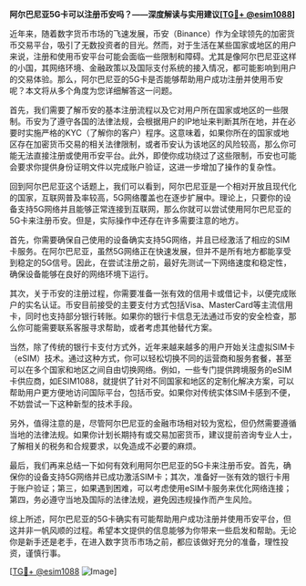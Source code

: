 **阿尔巴尼亚5G卡可以注册币安吗？——深度解读与实用建议[[TG💪+ @esim1088](https://t.me/s/esim1088)]**

近年来，随着数字货币市场的飞速发展，币安（Binance）作为全球领先的加密货币交易平台，吸引了无数投资者的目光。然而，对于生活在某些国家或地区的用户来说，注册和使用币安平台可能会面临一些限制和障碍。尤其是像阿尔巴尼亚这样的小国，其网络环境、金融政策以及国际支付系统的接入情况，都可能影响到用户的交易体验。那么，阿尔巴尼亚的5G卡是否能够帮助用户成功注册并使用币安呢？本文将从多个角度为您详细解答这一问题。

首先，我们需要了解币安的基本注册流程以及它对用户所在国家或地区的一些限制。币安为了遵守各国的法律法规，会根据用户的IP地址来判断其所在地，并在必要时实施严格的KYC（了解你的客户）程序。这意味着，如果你所在的国家或地区存在加密货币交易的相关法律限制，或者币安认为该地区的风险较高，那么你可能无法直接注册或使用币安平台。此外，即使你成功绕过了这些限制，币安也可能会要求你提供身份证明文件以完成账户验证，这进一步增加了操作的复杂性。

回到阿尔巴尼亚这个话题上，我们可以看到，阿尔巴尼亚是一个相对开放且现代化的国家，互联网普及率较高，5G网络覆盖也在逐步扩展中。理论上，只要你的设备支持5G网络并且能够正常连接到互联网，那么你就可以尝试使用阿尔巴尼亚的5G卡来注册币安。但是，实际操作中还存在许多需要注意的地方。

首先，你需要确保自己使用的设备确实支持5G网络，并且已经激活了相应的SIM卡服务。在阿尔巴尼亚，虽然5G网络正在快速发展，但并不是所有地方都能享受到稳定的5G信号。因此，在尝试注册之前，最好先测试一下网络速度和稳定性，确保设备能够在良好的网络环境下运行。

其次，关于币安的注册过程，你需要准备一张有效的信用卡或借记卡，以便完成账户的实名认证。币安目前接受的主要支付方式包括Visa、MasterCard等主流信用卡，同时也支持部分银行转账。如果你的银行卡信息无法通过币安的安全检查，那么你可能需要联系客服寻求帮助，或者考虑其他替代方案。

当然，除了传统的银行卡支付方式外，近年来越来越多的用户开始关注虚拟SIM卡（eSIM）技术。通过这种方式，你可以轻松切换不同的运营商和服务套餐，甚至可以在多个国家和地区之间自由切换网络。例如，一些专门提供跨境服务的eSIM卡供应商，如ESIM1088，就提供了针对不同国家和地区的定制化解决方案，可以帮助用户更方便地访问国际平台，包括币安。如果你对传统实体SIM卡感到不便，不妨尝试一下这种新型的技术手段。

另外，值得注意的是，尽管阿尔巴尼亚的金融市场相对较为宽松，但仍然需要遵循当地的法律法规。如果你计划长期持有或交易加密货币，建议提前咨询专业人士，了解相关的税务和合规要求，以免造成不必要的麻烦。

最后，我们再来总结一下如何有效利用阿尔巴尼亚的5G卡来注册币安。首先，确保你的设备支持5G网络并已成功激活SIM卡；其次，准备好一张有效的银行卡用于账户验证；第三，如果遇到困难，可以考虑使用eSIM卡服务来优化网络连接；第四，务必遵守当地及国际的法律法规，避免因违规操作而产生风险。

综上所述，阿尔巴尼亚的5G卡确实有可能帮助用户成功注册并使用币安平台，但这并非一帆风顺的过程。希望本文提供的信息能够为你带来一些启发和帮助。无论你是新手还是老手，在进入数字货币市场之前，都应该做好充分的准备，理性投资，谨慎行事。

[[TG💪+ @esim1088](https://t.me/s/esim1088) ![Image](https://i.postimg.cc/4NQfJmqS/Snipaste-2025-05-13-00-14-12.png)]